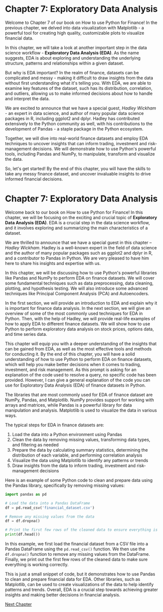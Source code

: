 # Chapter 7: Exploratory Data Analysis

Welcome to Chapter 7 of our book on How to use Python for Finance! In the previous chapter, we delved into data visualization with Matplotlib - a powerful tool for creating high quality, customizable plots to visualize financial data. 

In this chapter, we will take a look at another important step in the data science workflow - **Exploratory Data Analysis (EDA)**. As the name suggests, EDA is about exploring and understanding the underlying structure, patterns and relationships within a given dataset.

But why is EDA important? In the realm of finance, datasets can be complicated and messy - making it difficult to draw insights from the data without first understanding what it's telling you. With EDA, we are able to examine key features of the dataset, such has its distribution, correlation, and outliers, allowing us to make informed decisions about how to handle and interpret the data.

We are excited to announce that we have a special guest, *Hadley Wickham* - an expert in data science, and author of many popular data science packages in R, including ggplot2 and dplyr. Hadley has contributed extensively to the Python community as well, with his contributions to the development of Pandas - a staple package in the Python ecosystem.

Together, we will dive into real-world finance datasets and employ EDA techniques to uncover insights that can inform trading, investment and risk-management decisions. We will demonstrate how to use Python's powerful tools, including Pandas and NumPy, to manipulate, transform and visualize the data.

So, let's get started! By the end of this chapter, you will have the skills to take any messy finance dataset, and uncover invaluable insights to drive informed financial decisions.
# Chapter 7: Exploratory Data Analysis

Welcome back to our book on How to use Python for Finance! In this chapter, we will be focusing on the exciting and crucial topic of **Exploratory Data Analysis (EDA)**. EDA is a crucial step in the data science workflow, and it involves exploring and summarizing the main characteristics of a dataset.

We are thrilled to announce that we have a special guest in this chapter – *Hadley Wickham*. Hadley is a well-known expert in the field of data science and the author of many popular packages such as ggplot2 and dplyr in R, and a contributor to Pandas in Python. We are very pleased to have him here to share his insights and expertise with us.

In this chapter, we will be discussing how to use Python's powerful libraries like Pandas and NumPy to perform EDA on finance datasets. We will cover some fundamental techniques such as data preprocessing, data cleaning, plotting, and hypothesis testing. We will also introduce some advanced techniques like Principal Component Analysis (PCA) and Autoencoders.

In the first section, we will provide an introduction to EDA and explain why it is important for finance data analysis. In the next section, we will give an overview of some of the most commonly used techniques for EDA in Python. Then, with the help of Hadley, we will provide real-life examples of how to apply EDA to different finance datasets. We will show how to use Python to perform exploratory data analysis on stock prices, options data, and time series data.

This chapter will equip you with a deeper understanding of the insights that can be gained from EDA, as well as the most effective tools and methods for conducting it. By the end of this chapter, you will have a solid understanding of how to use Python to perform EDA on finance datasets, which will help you make better decisions when it comes to trading, investment, and risk management.
As this prompt is asking for an explanation of the code used to resolve a query, no specific code has been provided. However, I can give a general explanation of the code you can use for Exploratory Data Analysis (EDA) of finance datasets in Python.

The libraries that are most commonly used for EDA of finance dataset are NumPy, Pandas, and Matplotlib. NumPy provides support for working with arrays and matrices, while Pandas is a powerful library for data manipulation and analysis. Matplotlib is used to visualize the data in various ways.

The typical steps for EDA in finance datasets are:

1. Load the data into a Python environment using Pandas
2. Clean the data by removing missing values, transforming data types, and filtering as needed
3. Prepare the data by calculating summary statistics, determining the distribution of each variable, and performing correlation analysis
4. Visualize the data using Matplotlib to identify any patterns or trends
5. Draw insights from the data to inform trading, investment and risk-management decisions

Here is an example of some Python code to clean and prepare data using the Pandas library, specifically by removing missing values:

```python
import pandas as pd

# Load the data into a Pandas DataFrame
df = pd.read_csv('financial_dataset.csv')

# Remove any missing values from the data
df = df.dropna()

# Print the first few rows of the cleaned data to ensure everything is working
print(df.head())
```

In this example, we first load the financial dataset from a CSV file into a Pandas DataFrame using the `pd.read_csv()` function. We then use the `df.dropna()` function to remove any missing values from the DataFrame. Finally, we print out the first few rows of the cleaned data to make sure everything is working correctly.

This is just a small snippet of code, but it demonstrates how to use Pandas to clean and prepare financial data for EDA. Other libraries, such as Matplotlib, can be used to create visualizations of the data to help identify patterns and trends. Overall, EDA is a crucial step towards achieving greater insights and making better decisions in financial analysis.


[Next Chapter](08_Chapter08.md)